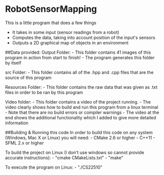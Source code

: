 # RobotSensorMapping
This is a little program that does a few things 

- It takes in some input (sensor readings from a robot) 
- Computes the data, taking into account position of the input's sensors 
- Outputs a 2D graphical map of objects in an environment

##Data provided:
Output Folder:
    - This folder contains 41 images of this program in action from start to finish!
    - The program generates this folder by itself

src Folder:
    - This folder contains all of the .hpp and .cpp files that are the source of this program

Resources Folder:
    - This folder contains the raw data that was given as .txt files in order to be ran by this program

Video folder:
    - This folder contains a video of the project running.
    - The video clearly shows how to build and run this program from a linux terminal
        - Note that there are no build errors or compiler warnings
    - The video at the end shows the additional functionality which I added to give more detailed information


##Building & Running this code
In order to build this code on any system (Windows, Mac X or Linux) you will need:
    - CMake 2.6 or higher
    - C++11
    - SFML 2.x or higher

To build the project on Linux (I don't use windows so cannot provide accurate instructions):
    - "cmake CMakeLists.txt"
    - "make"

To execute the program on Linux:
    - "./CS22510"

